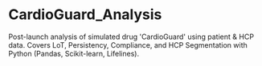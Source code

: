 # CardioGuard_Analysis
Post-launch analysis of simulated drug 'CardioGuard' using patient &amp; HCP data. Covers LoT, Persistency, Compliance, and HCP Segmentation with Python (Pandas, Scikit-learn, Lifelines).
